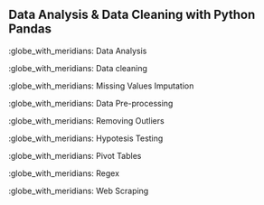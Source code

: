 ## Data Analysis & Data Cleaning with Python Pandas

<p>:globe_with_meridians: Data Analysis</p>
<p>:globe_with_meridians: Data cleaning</p>
<p>:globe_with_meridians: Missing Values Imputation</p>
<p>:globe_with_meridians: Data Pre-processing</p>
<p>:globe_with_meridians: Removing Outliers</p>
<p>:globe_with_meridians: Hypotesis Testing</p>
<p>:globe_with_meridians: Pivot Tables</p>
<p>:globe_with_meridians: Regex</p>
<p>:globe_with_meridians: Web Scraping</p>


